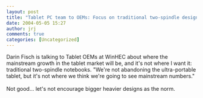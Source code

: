 ```yaml
---
layout: post
title: "Tablet PC team to OEMs: Focus on traditional two-spindle designs"
date: 2004-05-05 15:27
author: jrj
comments: true
categories: [Uncategorized]
---
```

Darin Fisch is talking to Tablet OEMs at WinHEC about where the mainstream growth in the tablet market will be, and it's not where I want it: traditional two-spindle notebooks. "We're not abandoning the ultra-portable tablet, but it's not where we think we're going to see mainstream numbers."
<br />
<br />Not good... let's not encourage bigger heavier designs as the norm.

